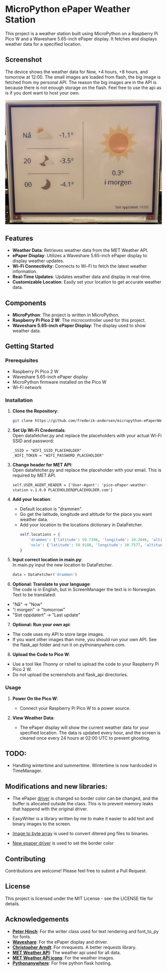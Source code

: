 # MicroPython ePaper Weather Station

This project is a weather station built using MicroPython on a Raspberry Pi Pico W and a Waveshare 5.65-inch ePaper display. It fetches and displays weather data for a specified location.

## Screenshot
The device shows the weather data for Now, +4 hours, +8 hours, and tomorrow at 12:00. The small images are loaded from flash, the big image is fetched from my personal API. The reason the big images are in the API is because there is not enough storage on the flash. Feel free to use the api as is if you dont want to host your own.
<p align="left">
  <img src="https://github.com/frederik-andersen/micropython-ePaperWeatherStation/blob/main/screenshots/IMG_0831.jpeg" width="600">
</p>

## Features
- **Weather Data**: Retrieves weather data from the MET Weather API.
- **ePaper Display**: Utilizes a Waveshare 5.65-inch ePaper display to display weather updates.
- **Wi-Fi Connectivity**: Connects to Wi-Fi to fetch the latest weather information.
- **Real-Time Updates**: Updates weather data and display in real-time.
- **Customizable Location**: Easily set your location to get accurate weather data.

## Components
- **MicroPython**: The project is written in MicroPython.
- **Raspberry Pi Pico 2 W**: The microcontroller used for this project.
- **Waveshare 5.65-inch ePaper Display**: The display used to show weather data.

## Getting Started
### Prerequisites
- Raspberry Pi Pico 2 W
- Waveshare 5.65-inch ePaper display
- MicroPython firmware installed on the Pico W
- Wi-Fi network

### Installation
1. **Clone the Repository**:  
   ```sh
   git clone https://github.com/frederik-andersen/micropython-ePaperWeatherStation.git
    ```
2. **Set Up Wi-Fi Credentials**:  
Open datafetcher.py and replace the placeholders with your actual Wi-Fi SSID and password:
    ```
    _SSID = "WIFI_SSID_PLACEHOLDER"
    _WIFI_TOKEN = "WIFI_PASSWORD_PLACEHOLDER"
    ```
3. **Change header for MET API**:  
Open datafetcher.py and replace the placeholder with your email. This is required by MET API.
    ```
    self.USER_AGENT_HEADER = {'User-Agent': 'pico-ePaper-weather-station v.1.0.0 PLACEHOLDER@PLACEHOLDER.com'}
    ```
4. **Add your location**:  
   - Default location is "drammen".
   - Go get the latitude, longitude and altitude for the place you want weather data.
   - Add your location to the locations dictionary in DataFetcher.
     ```python
     self.locations = {
         'drammen': {'latitude': 59.7396, 'longitude': 10.2046, 'altitude': 3},
         'oslo': {'latitude': 59.9108, 'longitude': 10.7577, 'altitude': 4}
     }
     ```
5. **Input correct location in main.py**:  
In main.py input the new location to DataFetcher.
    ```python
    data = DataFetcher('drammen')
    ```

6. **Optional: Translate to your language**:  
   The code is in English, but in ScreenManager the text is in Norwegian.
   Text to be translated:
  -  "Nå" -> "Now"
  -  "i morgen" -> "tomorrow"
  -  "Sist oppdatert" -> "Last update"
   
7. **Optional: Run your own api**:  
  - The code uses my API to store large images.
  - If you want other images than mine, you should run your own API. See the flask_api folder and run it on pythonanywhere.com.

8. **Upload the Code to Pico W**:
  - Use a tool like Thonny or rshell to upload the code to your Raspberry Pi Pico 2 W.
  - Do not upload the screenshots and flask_api directories.


### Usage
1. **Power On the Pico W**:
   - Connect your Raspberry Pi Pico W to a power source.

2. **View Weather Data**:
   - The ePaper display will show the current weather data for your specified location. The data is updated every hour, and the screen is cleared once every 24 hours at 02:00 UTC to prevent ghosting.

## TODO:
- Handling wintertime and summertime. Wintertime is now hardcoded in TimeManager.


## Modifications and new libraries:
- The ePaper [driver](https://github.com/frederik-andersen/micropython-ePaper-5in65-border-color "New epaper driver") is changed so border color can be changed, and the buffer is allocated outside the class. This is to prevent memory leaks that happend with the original driver.

- EasyWriter is a library written by me to make it easier to add text and binary images to the screen.

- [Image to byte array](https://github.com/frederik-andersen/python-image_to_bytearray "Image to byte array") is used to convert ditered png files to binaries.
- [New epaper driver](https://github.com/frederik-andersen/micropython-ePaper-5in65-border-color "New epaper driver") is used to set the border color

## Contributing
Contributions are welcome! Please feel free to submit a Pull Request.

## License
This project is licensed under the MIT License - see the LICENSE file for details.

## Acknowledgements
- [**Peter Hinch**](https://github.com/peterhinch "PeterHinch"): For the writer class used for text rendering and font_to_py for fonts.
- [**Waveshare**](https://github.com/waveshareteam/e-Paper "Waveshare"): For the ePaper display and driver.
- [**Christopher Arndt**](https://github.com/SpotlightKid/mrequests "Christopher Arndt"): For mrequests. A better requests library.
- [**MET Weather API**](https://api.met.no/weatherapi/locationforecast/2.0/documentation "MET Weather API"): The weather api used for all data.
- [**MET Weather API icons**](https://github.com/metno/weathericons "MET Weather API icons"): For the weather images.
- [**Pythonanywhere**](https://www.pythonanywhere.com/ "Pythonanywhere"): For free python flask hosting.
